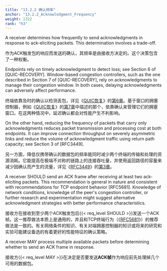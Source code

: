 ```yaml
---
title: "13.2.2 确认频率"
anchor: "13.2.2_Acknowledgment_Frequency"
weight: 1322
rank: "h3"
---
```


A receiver determines how frequently to send acknowledgments in response to ack-eliciting packets. This determination involves a trade-off.

作为ACK触发包的响应而发送的确认，其频率是由接收方决定的。这个决策包含了一种权衡。

Endpoints rely on timely acknowledgment to detect loss; see Section 6 of [QUIC-RECOVERY]. Window-based congestion controllers, such as the one described in Section 7 of [QUIC-RECOVERY], rely on acknowledgments to manage their congestion window. In both cases, delaying acknowledgments can adversely affect performance.

终端依靠及时的确认以检测丢包，详见《[QUIC恢复]()》的[第6章]()。基于窗口的拥塞控制器，例如《[QUIC恢复]()》的[第7章]()中描述的那个，依靠确认来管理它们的拥塞窗口。在这两种情况中，延迟确认都会对性能产生不利影响。

On the other hand, reducing the frequency of packets that carry only acknowledgments reduces packet transmission and processing cost at both endpoints. It can improve connection throughput on severely asymmetric links and reduce the volume of acknowledgment traffic using return path capacity; see Section 3 of [RFC3449].

另一方面，降低仅携带确认的数据包的频率能同时减少两个终端的传输和处理的资源消耗。它能提高在极端不对称的链路上的连接吞吐量，并使用返回路径的容量来减少因确认而产生的流量，详见《[RFC3449]()》的[第3章]()。

A receiver SHOULD send an ACK frame after receiving at least two ack-eliciting packets. This recommendation is general in nature and consistent with recommendations for TCP endpoint behavior [RFC5681]. Knowledge of network conditions, knowledge of the peer's congestion controller, or further research and experimentation might suggest alternative acknowledgment strategies with better performance characteristics.

接收方在接收到至少两个ACK触发包后{{< req_level SHOULD >}}发送一个ACK帧。这一推荐做法本质上是通用的，并且和TCP终端行为（《[RFC5681]()》）的推荐做法是一致的。有关网络条件的知识、有关对端拥塞控制器的知识或将来的研究和实验可能建议备选的有着更好的性能特征的确认策略。

A receiver MAY process multiple available packets before determining whether to send an ACK frame in response.

接收方{{< req_level MAY >}}在决定是否要发送**ACK帧**作为响应前先处理掉几个可用的数据包。

